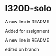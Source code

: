 # I320D-solo


A new line in README


Added for assignment


A new line in README


edited on branch
